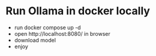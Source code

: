 # Run Ollama in docker locally
- run docker compose up -d
- open http://localhost:8080/ in browser
- download model
- enjoy